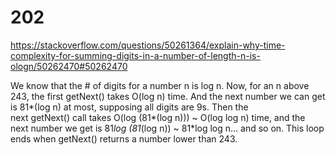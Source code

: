 # 202

https://stackoverflow.com/questions/50261364/explain-why-time-complexity-for-summing-digits-in-a-number-of-length-n-is-ologn/50262470#50262470 

We know that the # of digits for a number n is log n. Now, for an n above 243, the first getNext() takes O(log n) time. And the next number we can get is 81*(log n) at most, supposing all digits are 9s. Then the next getNext() call takes O(log (81*(log n))) ~ O(log log n) time, and the next number we get is 81*log (81*(log n)) ~ 81*log log n... and so on. This loop ends when getNext() returns a number lower than 243.

